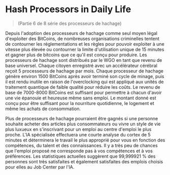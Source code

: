 # Hash Processors in Daily Life
> (Partie 6 de 8 série des processeurs de hachage)

Depuis l'adoption des processeurs de hachage comme seul moyen légal d'exploiter des BitCoins, de nombreuses organisations criminelles tentent de contourner les réglementations et les règles pour pouvoir exploiter à une vitesse plus élevée ou contourner la limite d'utilisation unique de 15 minutes et gagner plus de bitcoins que ce qu'il est conçu pour produire. Les processeurs de hachage sont distribués par le WGO en tant que revenu de base universel. Chaque citoyen enregistré avec un accélérateur cérébral reçoit 5 processeurs de hachage par mois. Chaque processeur de hachage génère environ 1500 BitCoins après avoir terminé son cycle de minage, puis il est rendu inutile en raison de l'overclocking qui est appliqué aux unités de traitement quantique de faible qualité pour réduire les coûts. Le revenu de base de 7000-8000 BitCoins est suffisant pour permettre à chacun d'avoir une vie épanouie et heureuse même sans emploi. Le montant donné est conçu pour être suffisant pour la nourriture quotidienne, le logement et même les achats de consommation. 

Plus de processeurs de hachage pourraient être gagnés si une personne souhaite acheter des articles plus consommateurs ou vivre un style de vie plus luxueux en s'inscrivant pour un emploi au centre d'emploi le plus proche. L'IA spécialisée effectuera une courte analyse du cortex de 5 minutes et déterminera le travail le plus approprié pour vous en fonction des compétences, du talent et des connaissances. Il y a très peu de chances que l'emploi proposé ne corresponde pas à vos compétences et à vos préférences. Les statistiques actuelles suggèrent que 99,999921 % des personnes sont très satisfaites et également satisfaites des emplois choisis pour elles au Job Center par l'IA.
